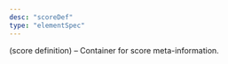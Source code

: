 ```yaml
---
desc: "scoreDef"
type: "elementSpec"
---
```


(score definition) – Container for score meta-information.
